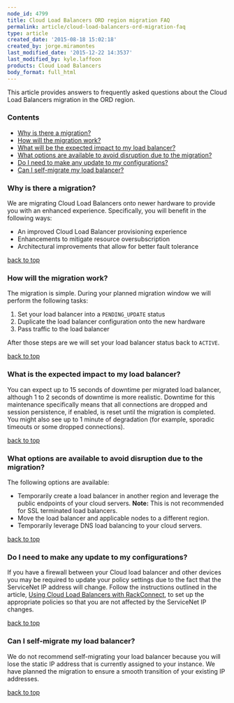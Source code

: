 ```yaml
---
node_id: 4799
title: Cloud Load Balancers ORD region migration FAQ
permalink: article/cloud-load-balancers-ord-migration-faq
type: article
created_date: '2015-08-18 15:02:18'
created_by: jorge.miramontes
last_modified_date: '2015-12-22 14:3537'
last_modified_by: kyle.laffoon
products: Cloud Load Balancers
body_format: full_html
---
```


This article provides answers to frequently asked questions about the
Cloud Load Balancers migration in the ORD region.

### Contents

-   [Why is there a migration?](#why)
-   [How will the migration work?](#how)
-   [What will be the expected impact to my load balancer?](#imp)
-   [What options are available to avoid disruption due to the
    migration?](#work)
-   [Do I need to make any update to my configurations?](#firewall)
-   [Can I self-migrate my load balancer?](#self)

### Why is there a migration?

We are migrating Cloud Load Balancers onto newer hardware to provide you
with an enhanced experience. Specifically, you will benefit in the
following ways:

-   An improved Cloud Load Balancer provisioning experience
-   Enhancements to mitigate resource oversubscription
-   Architectural improvements that allow for better fault tolerance

[back to top](#top)

### How will the migration work?

The migration is simple. During your planned migration window we will
perform the following tasks:

1.  Set your load balancer into a `PENDING_UPDATE` status
2.  Duplicate the load balancer configuration onto the new hardware
3.  Pass traffic to the load balancer

After those steps are we will set your load balancer status back to
`ACTIVE`.

[back to top](#top)

### What is the expected impact to my load balancer?

You can expect up to 15 seconds of downtime per migrated load balancer,
although 1 to 2 seconds of downtime is more realistic. Downtime for this
maintenance specifically means that all connections are dropped and
session persistence, if enabled, is reset until the migration is
completed. You might also see up to 1 minute of degradation (for
example, sporadic timeouts or some dropped connections).

[back to top](#top)

### What options are available to avoid disruption due to the migration?

The following options are available:

-   Temporarily create a load balancer in another region and leverage
    the public endpoints of your cloud servers. **Note:** This is not
    recommended for SSL terminated load balancers.
-   Move the load balancer and applicable nodes to a different region.
-   Temporarily leverage DNS load balancing to your cloud servers.

[back to top](#top)

### Do I need to make any update to my configurations?

If you have a firewall between your Cloud load balancer and other
devices you may be required to update your policy settings due to the
fact that the ServiceNet IP address will change. Follow the instructions
outlined in the article, [Using Cloud Load Balancers with
RackConnect](http://www.rackspace.com/knowledge_center/article/using-cloud-load-balancers-with-rackconnect),
to set up the appropriate policies so that you are not affected by the
ServiceNet IP changes.

[back to top](#top)

### Can I self-migrate my load balancer?

We do not recommend self-migrating your load balancer because you will
lose the static IP address that is currently assigned to your instance.
We have planned the migration to ensure a smooth transition of your
existing IP addresses.

[back to top](#top)

 

